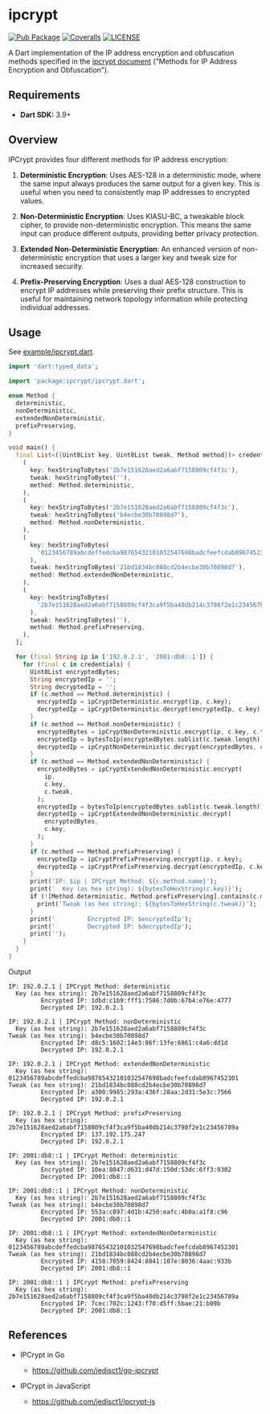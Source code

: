 # ipcrypt

[![Pub Package](https://img.shields.io/pub/v/ipcrypt?style=for-the-badge)](https://pub.dev/packages/ipcrypt)
[![Coveralls](https://img.shields.io/coverallsCoverage/github/elliotwutingfeng/ipcrypt?logo=coveralls&style=for-the-badge)](https://coveralls.io/github/elliotwutingfeng/ipcrypt?branch=main)
[![LICENSE](https://img.shields.io/badge/LICENSE-ISC-GREEN?style=for-the-badge)](LICENSE)

A Dart implementation of the IP address encryption and obfuscation methods specified in the [ipcrypt document](https://datatracker.ietf.org/doc/draft-denis-ipcrypt/) ("Methods for IP Address Encryption and Obfuscation").

## Requirements

- **Dart SDK:** 3.9+

## Overview

IPCrypt provides four different methods for IP address encryption:

1. **Deterministic Encryption**: Uses AES-128 in a deterministic mode, where the same input always produces the same output for a given key. This is useful when you need to consistently map IP addresses to encrypted values.

2. **Non-Deterministic Encryption**: Uses KIASU-BC, a tweakable block cipher, to provide non-deterministic encryption. This means the same input can produce different outputs, providing better privacy protection.

3. **Extended Non-Deterministic Encryption**: An enhanced version of non-deterministic encryption that uses a larger key and tweak size for increased security.

4. **Prefix-Preserving Encryption**: Uses a dual AES-128 construction to encrypt IP addresses while preserving their prefix structure. This is useful for maintaining network topology information while protecting individual addresses.

## Usage

See [example/ipcrypt.dart](example/ipcrypt.dart).

```dart
import 'dart:typed_data';

import 'package:ipcrypt/ipcrypt.dart';

enum Method {
  deterministic,
  nonDeterministic,
  extendedNonDeterministic,
  prefixPreserving,
}

void main() {
  final List<({Uint8List key, Uint8List tweak, Method method})> credentials = [
    (
      key: hexStringToBytes('2b7e151628aed2a6abf7158809cf4f3c'),
      tweak: hexStringToBytes(''),
      method: Method.deterministic,
    ),
    (
      key: hexStringToBytes('2b7e151628aed2a6abf7158809cf4f3c'),
      tweak: hexStringToBytes('b4ecbe30b70898d7'),
      method: Method.nonDeterministic,
    ),
    (
      key: hexStringToBytes(
        '0123456789abcdeffedcba98765432101032547698badcfeefcdab8967452301',
      ),
      tweak: hexStringToBytes('21bd1834bc088cd2b4ecbe30b70898d7'),
      method: Method.extendedNonDeterministic,
    ),
    (
      key: hexStringToBytes(
        '2b7e151628aed2a6abf7158809cf4f3ca9f5ba40db214c3798f2e1c23456789a',
      ),
      tweak: hexStringToBytes(''),
      method: Method.prefixPreserving,
    ),
  ];

  for (final String ip in ['192.0.2.1', '2001:db8::1']) {
    for (final c in credentials) {
      Uint8List encryptedBytes;
      String encryptedIp = '';
      String decryptedIp = '';
      if (c.method == Method.deterministic) {
        encryptedIp = ipCryptDeterministic.encrypt(ip, c.key);
        decryptedIp = ipCryptDeterministic.decrypt(encryptedIp, c.key);
      }
      if (c.method == Method.nonDeterministic) {
        encryptedBytes = ipCryptNonDeterministic.encrypt(ip, c.key, c.tweak);
        encryptedIp = bytesToIp(encryptedBytes.sublist(c.tweak.length));
        decryptedIp = ipCryptNonDeterministic.decrypt(encryptedBytes, c.key);
      }
      if (c.method == Method.extendedNonDeterministic) {
        encryptedBytes = ipCryptExtendedNonDeterministic.encrypt(
          ip,
          c.key,
          c.tweak,
        );
        encryptedIp = bytesToIp(encryptedBytes.sublist(c.tweak.length));
        decryptedIp = ipCryptExtendedNonDeterministic.decrypt(
          encryptedBytes,
          c.key,
        );
      }
      if (c.method == Method.prefixPreserving) {
        encryptedIp = ipCryptPrefixPreserving.encrypt(ip, c.key);
        decryptedIp = ipCryptPrefixPreserving.decrypt(encryptedIp, c.key);
      }
      print('IP: $ip | IPCrypt Method: ${c.method.name}');
      print('  Key (as hex string): ${bytesToHexString(c.key)}');
      if (![Method.deterministic, Method.prefixPreserving].contains(c.method)) {
        print('Tweak (as hex string): ${bytesToHexString(c.tweak)}');
      }
      print('         Encrypted IP: $encryptedIp');
      print('         Decrypted IP: $decryptedIp');
      print('');
    }
  }
}
```

Output

```text
IP: 192.0.2.1 | IPCrypt Method: deterministic
  Key (as hex string): 2b7e151628aed2a6abf7158809cf4f3c
         Encrypted IP: 1dbd:c1b9:fff1:7586:7d0b:67b4:e76e:4777
         Decrypted IP: 192.0.2.1

IP: 192.0.2.1 | IPCrypt Method: nonDeterministic
  Key (as hex string): 2b7e151628aed2a6abf7158809cf4f3c
Tweak (as hex string): b4ecbe30b70898d7
         Encrypted IP: d8c5:1602:14e3:86f:13fe:6861:c4a6:dd1d
         Decrypted IP: 192.0.2.1

IP: 192.0.2.1 | IPCrypt Method: extendedNonDeterministic
  Key (as hex string): 0123456789abcdeffedcba98765432101032547698badcfeefcdab8967452301
Tweak (as hex string): 21bd1834bc088cd2b4ecbe30b70898d7
         Encrypted IP: a300:9985:293a:436f:28aa:2d31:5e3c:7566
         Decrypted IP: 192.0.2.1

IP: 192.0.2.1 | IPCrypt Method: prefixPreserving
  Key (as hex string): 2b7e151628aed2a6abf7158809cf4f3ca9f5ba40db214c3798f2e1c23456789a
         Encrypted IP: 137.192.175.247
         Decrypted IP: 192.0.2.1

IP: 2001:db8::1 | IPCrypt Method: deterministic
  Key (as hex string): 2b7e151628aed2a6abf7158809cf4f3c
         Encrypted IP: 10ea:8047:d631:d47d:150d:53dc:6ff3:9302
         Decrypted IP: 2001:db8::1

IP: 2001:db8::1 | IPCrypt Method: nonDeterministic
  Key (as hex string): 2b7e151628aed2a6abf7158809cf4f3c
Tweak (as hex string): b4ecbe30b70898d7
         Encrypted IP: 553a:c897:4d1b:4250:eafc:4b0a:a1f8:c96
         Decrypted IP: 2001:db8::1

IP: 2001:db8::1 | IPCrypt Method: extendedNonDeterministic
  Key (as hex string): 0123456789abcdeffedcba98765432101032547698badcfeefcdab8967452301
Tweak (as hex string): 21bd1834bc088cd2b4ecbe30b70898d7
         Encrypted IP: 4158:7059:8424:8841:107e:8036:4aac:933b
         Decrypted IP: 2001:db8::1

IP: 2001:db8::1 | IPCrypt Method: prefixPreserving
  Key (as hex string): 2b7e151628aed2a6abf7158809cf4f3ca9f5ba40db214c3798f2e1c23456789a
         Encrypted IP: 7cec:702c:1243:f70:d5ff:5bae:21:b09b
         Decrypted IP: 2001:db8::1
```

## References

- IPCrypt in Go
  - <https://github.com/jedisct1/go-ipcrypt>

- IPCrypt in JavaScript
  - <https://github.com/jedisct1/ipcrypt-js>
